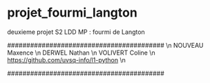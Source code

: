 # projet_fourmi_langton
deuxieme projet S2 LDD MP : fourmi de Langton

######################################### \n
NOUVEAU Maxence \n
DERWEL Nathan \n
VOLIVERT Coline \n
https://github.com/uvsq-info/l1-python \n

#########################################
